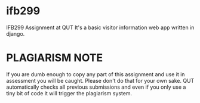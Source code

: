 # ifb299
IFB299 Assignment at QUT
It's a basic visitor information web app written in django.

# PLAGIARISM NOTE
If you are dumb enough to copy any part of this assignment and use it in assessment you will be caught. Please don't do that for your own sake. QUT automatically checks all previous submissions and even if you only use a tiny bit of code it will trigger the plagiarism system.
